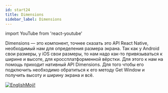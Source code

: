```yaml
---
id: start24
title: Dimensions
sidebar_label: Dimensions
---
```


import YouTube from 'react-youtube'

Dimensions — это компонент, точнее сказать это API React Native, необходимый нам для определения размера экрана. Так как у Android свои размеры, у iOS свои размеры, то нам надо как-то привязываться к ширине и высоте, для кроссплатформенной вёрстки. Для этого к нам на помощь приходит нативный API Dimensions. Для того чтобы его подключить необходимо обратиться к его методу Get Window и получить высоту и ширину экрана и всё.

<YouTube videoId='Hjomif085Ec' />

[![EnglishMoji!](/img/logo/NeuroCoder.png)](https://vk.com/neurocoder)
